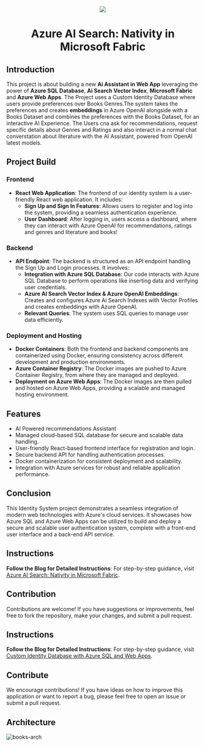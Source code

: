 <p align="center">
  <a href="https://skillicons.dev">
    <img src="https://skillicons.dev/icons?i=azure,react,nodejs,js,terraform,vscode" />
  </a>
</p>

<h1 align="center">Azure AI Search: Nativity in Microsoft Fabric</h1>

## Introduction

This project is about building a new **Ai Assistant in Web App** leveraging the power of **Azure SQL Database**, **Ai Search Vector Index**, **Microsoft Fabric** and **Azure Web Apps**. The Project uses a Custom Identity Database where users provide preferences over Books Genres.The system takes the preferences and creates **embeddings** in Azure OpenAI alongside with a Books Dataset and combines the preferences with the Books Dataset, for an interactive AI Experience. The Users cna ask for recommendations, request specific details about Genres and Ratings and also interact in a normal chat converstation about literature with the AI Assistant, powered from OpenAI latest models.

## Project Build

### Frontend

- **React Web Application**: The frontend of our identity system is a user-friendly React web application. It includes:
  - **Sign Up and Sign In Features**: Allows users to register and log into the system, providing a seamless authentication experience.
  - **User Dashboard**: After logging in, users access a dashboard, where they can interact with Azure OpenAI for recommendations, ratings and genres and literature and books!

### Backend

- **API Endpoint**: The backend is structured as an API endpoint handling the Sign Up and Login processes. It involves:
  - **Integration with Azure SQL Database**: Our code interacts with Azure SQL Database to perform operations like inserting data and verifying user credentials.
  - **Azure AI Search Vector Index & Azure OpenAI Embeddings**: Creates and configures Azure Ai Search Indexes with Vector Profiles and creates embeddings with Azure OpenAI.
  - **Relevant Queries**: The system uses SQL queries to manage user data efficiently.

### Deployment and Hosting

- **Docker Containers**: Both the frontend and backend components are containerized using Docker, ensuring consistency across different development and production environments.
- **Azure Container Registry**: The Docker images are pushed to Azure Container Registry, from where they are managed and deployed.
- **Deployment on Azure Web Apps**: The Docker images are then pulled and hosted on Azure Web Apps, providing a scalable and managed hosting environment.

## Features

- AI Powered recommendations Assistant
- Managed cloud-based SQL database for secure and scalable data handling.
- User-friendly React-based frontend interface for registration and login.
- Secure backend API for handling authentication processes.
- Docker containerization for consistent deployment and scalability.
- Integration with Azure services for robust and reliable application performance.

## Conclusion

This Identity System project demonstrates a seamless integration of modern web technologies with Azure's cloud services. It showcases how Azure SQL and Azure Web Apps can be utilized to build and deploy a secure and scalable user authentication system, complete with a front-end user interface and a back-end API service.
## Instructions
**Follow the Blog for Detailed Instructions**: For step-by-step guidance, visit [Azure AI Search: Nativity in Microsoft Fabric](https://www.cloudblogger.eu/2024/07/23/azure-ai-search-nativity-in-microsoft-fabric/).

## Contribution

Contributions are welcome! If you have suggestions or improvements, feel free to fork the repository, make your changes, and submit a pull request.

## Instructions
**Follow the Blog for Detailed Instructions**: For step-by-step guidance, visit [Custom Identity Database with Azure SQL and Web Apps](https://www.cloudblogger.eu/2023/12/11/custom-identity-database-with-azure-sql-and-web-apps/).

## Contribute
We encourage contributions! If you have ideas on how to improve this application or want to report a bug, please feel free to open an issue or submit a pull request.

## Architecture

![books-arch](https://github.com/user-attachments/assets/29c4a43d-b91e-4993-ba86-c289f2c8dfdd)

